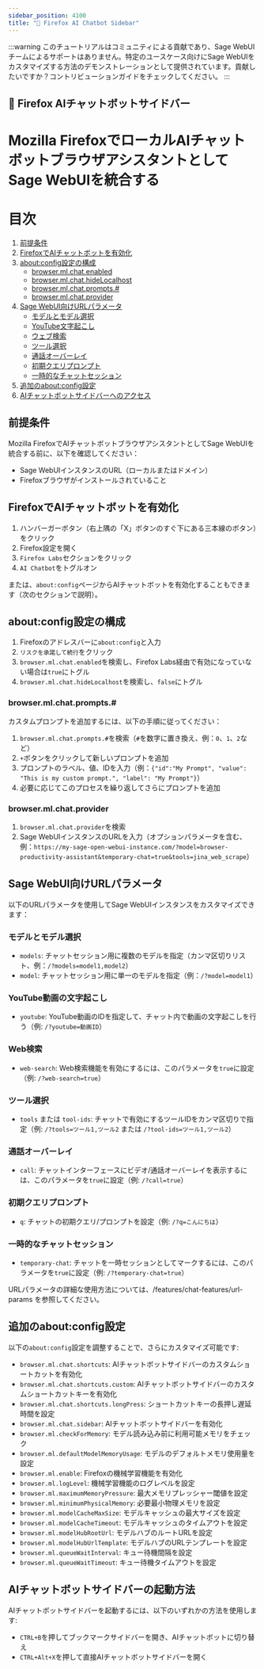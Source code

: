 ```yaml
---
sidebar_position: 4100
title: "🦊 Firefox AI Chatbot Sidebar"
---
```


:::warning
このチュートリアルはコミュニティによる貢献であり、Sage WebUIチームによるサポートはありません。特定のユースケース向けにSage WebUIをカスタマイズする方法のデモンストレーションとして提供されています。貢献したいですか？コントリビューションガイドをチェックしてください。
:::

## 🦊 Firefox AIチャットボットサイドバー

# Mozilla FirefoxでローカルAIチャットボットブラウザアシスタントとしてSage WebUIを統合する

目次
=================

1. [前提条件](#前提条件)
2. [FirefoxでAIチャットボットを有効化](#firefoxでaiチャットボットを有効化)
3. [about:config設定の構成](#aboutconfig設定の構成)
    * [browser.ml.chat.enabled](#browsermlchatenabled)
    * [browser.ml.chat.hideLocalhost](#browsermlchathidelocalhost)
    * [browser.ml.chat.prompts.#](#browsermlchatsprompts)
    * [browser.ml.chat.provider](#browsermlchatprovider)
4. [Sage WebUI向けURLパラメータ](#sage-open-webui向けurlパラメータ)
    * [モデルとモデル選択](#モデルとモデル選択)
    * [YouTube文字起こし](#youtube文字起こし)
    * [ウェブ検索](#ウェブ検索)
    * [ツール選択](#ツール選択)
    * [通話オーバーレイ](#通話オーバーレイ)
    * [初期クエリプロンプト](#初期クエリプロンプト)
    * [一時的なチャットセッション](#一時的なチャットセッション)
5. [追加のabout:config設定](#追加のaboutconfig設定)
6. [AIチャットボットサイドバーへのアクセス](#aiチャットボットサイドバーへのアクセス)

## 前提条件

Mozilla FirefoxでAIチャットボットブラウザアシスタントとしてSage WebUIを統合する前に、以下を確認してください：

* Sage WebUIインスタンスのURL（ローカルまたはドメイン）
* Firefoxブラウザがインストールされていること

## FirefoxでAIチャットボットを有効化

1. ハンバーガーボタン（右上隅の「X」ボタンのすぐ下にある三本線のボタン）をクリック
2. Firefox設定を開く
3. `Firefox Labs`セクションをクリック
4. `AI Chatbot`をトグルオン

または、`about:config`ページからAIチャットボットを有効化することもできます（次のセクションで説明）。

## about:config設定の構成

1. Firefoxのアドレスバーに`about:config`と入力
2. `リスクを承諾して続行`をクリック
3. `browser.ml.chat.enabled`を検索し、Firefox Labs経由で有効になっていない場合は`true`にトグル
4. `browser.ml.chat.hideLocalhost`を検索し、`false`にトグル

### browser.ml.chat.prompts.#

カスタムプロンプトを追加するには、以下の手順に従ってください：

1. `browser.ml.chat.prompts.#`を検索（`#`を数字に置き換え、例：`0`、`1`、`2`など）
2. `+`ボタンをクリックして新しいプロンプトを追加
3. プロンプトのラベル、値、IDを入力（例：`{"id":"My Prompt", "value": "This is my custom prompt.", "label": "My Prompt"}`）
4. 必要に応じてこのプロセスを繰り返してさらにプロンプトを追加

### browser.ml.chat.provider

1. `browser.ml.chat.provider`を検索
2. Sage WebUIインスタンスのURLを入力（オプションパラメータを含む、例：`https://my-sage-open-webui-instance.com/?model=browser-productivity-assistant&temporary-chat=true&tools=jina_web_scrape`）

## Sage WebUI向けURLパラメータ

以下のURLパラメータを使用してSage WebUIインスタンスをカスタマイズできます：

### モデルとモデル選択

* `models`: チャットセッション用に複数のモデルを指定（カンマ区切りリスト、例：`/?models=model1,model2`）
* `model`: チャットセッション用に単一のモデルを指定（例：`/?model=model1`）

### YouTube動画の文字起こし

* `youtube`: YouTube動画のIDを指定して、チャット内で動画の文字起こしを行う（例: `/?youtube=動画ID`）

### Web検索

* `web-search`: Web検索機能を有効にするには、このパラメータを`true`に設定（例: `/?web-search=true`）

### ツール選択

* `tools` または `tool-ids`: チャットで有効にするツールIDをカンマ区切りで指定（例: `/?tools=ツール1,ツール2` または `/?tool-ids=ツール1,ツール2`）

### 通話オーバーレイ

* `call`: チャットインターフェースにビデオ/通話オーバーレイを表示するには、このパラメータを`true`に設定（例: `/?call=true`）

### 初期クエリプロンプト

* `q`: チャットの初期クエリ/プロンプトを設定（例: `/?q=こんにちは`）

### 一時的なチャットセッション

* `temporary-chat`: チャットを一時セッションとしてマークするには、このパラメータを`true`に設定（例: `/?temporary-chat=true`）

URLパラメータの詳細な使用方法については、/features/chat-features/url-params を参照してください。

## 追加のabout:config設定

以下の`about:config`設定を調整することで、さらにカスタマイズ可能です:

* `browser.ml.chat.shortcuts`: AIチャットボットサイドバーのカスタムショートカットを有効化
* `browser.ml.chat.shortcuts.custom`: AIチャットボットサイドバーのカスタムショートカットキーを有効化
* `browser.ml.chat.shortcuts.longPress`: ショートカットキーの長押し遅延時間を設定
* `browser.ml.chat.sidebar`: AIチャットボットサイドバーを有効化
* `browser.ml.checkForMemory`: モデル読み込み前に利用可能メモリをチェック
* `browser.ml.defaultModelMemoryUsage`: モデルのデフォルトメモリ使用量を設定
* `browser.ml.enable`: Firefoxの機械学習機能を有効化
* `browser.ml.logLevel`: 機械学習機能のログレベルを設定
* `browser.ml.maximumMemoryPressure`: 最大メモリプレッシャー閾値を設定
* `browser.ml.minimumPhysicalMemory`: 必要最小物理メモリを設定
* `browser.ml.modelCacheMaxSize`: モデルキャッシュの最大サイズを設定
* `browser.ml.modelCacheTimeout`: モデルキャッシュのタイムアウトを設定
* `browser.ml.modelHubRootUrl`: モデルハブのルートURLを設定
* `browser.ml.modelHubUrlTemplate`: モデルハブのURLテンプレートを設定
* `browser.ml.queueWaitInterval`: キュー待機間隔を設定
* `browser.ml.queueWaitTimeout`: キュー待機タイムアウトを設定

## AIチャットボットサイドバーの起動方法

AIチャットボットサイドバーを起動するには、以下のいずれかの方法を使用します:

* `CTRL+B`を押してブックマークサイドバーを開き、AIチャットボットに切り替え
* `CTRL+Alt+X`を押して直接AIチャットボットサイドバーを開く